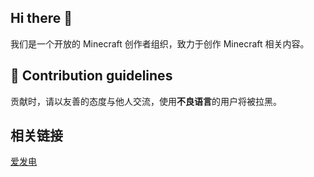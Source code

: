 ## Hi there 👋

我们是一个开放的 Minecraft 创作者组织，致力于创作 Minecraft 相关内容。

## 🌈 Contribution guidelines

贡献时，请以友善的态度与他人交流，使用**不良语言**的用户将被拉黑。

## 相关链接

[爱发电](https://afdian.com/a/HfPro)
